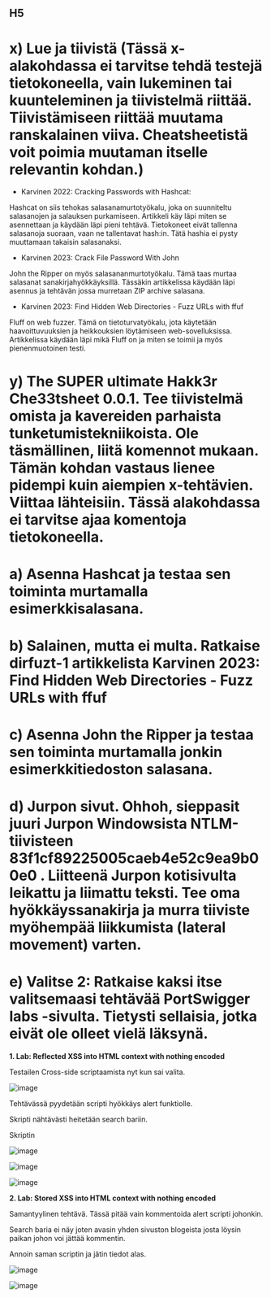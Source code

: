 ## H5

# x) Lue ja tiivistä (Tässä x-alakohdassa ei tarvitse tehdä testejä tietokoneella, vain lukeminen tai kuunteleminen ja tiivistelmä riittää. Tiivistämiseen riittää muutama ranskalainen viiva. Cheatsheetistä voit poimia muutaman itselle relevantin kohdan.)

- Karvinen 2022: Cracking Passwords with Hashcat:

Hashcat on siis tehokas salasanamurtotyökalu, joka on suunniteltu salasanojen ja salauksen purkamiseen. Artikkeli käy läpi miten se asennettaan ja käydään läpi pieni tehtävä.
Tietokoneet eivät tallenna salasanoja suoraan, vaan ne tallentavat hash:in. Tätä hashia ei pysty muuttamaan takaisin salasanaksi.

- Karvinen 2023: Crack File Password With John

John the Ripper on myös salasananmurtotyökalu. Tämä taas murtaa salasanat sanakirjahyökkäyksillä. Tässäkin artikkelissa käydään läpi asennus ja tehtävän jossa murretaan ZIP archive salasana.

- Karvinen 2023: Find Hidden Web Directories - Fuzz URLs with ffuf

Fluff on web fuzzer. Tämä on tietoturvatyökalu, jota käytetään haavoittuvuuksien ja heikkouksien löytämiseen web-sovelluksissa. Artikkelissa käydään läpi mikä Fluff on ja miten se toimii ja myös pienenmuotoinen testi.


# y) The SUPER ultimate Hakk3r Che33tsheet 0.0.1. Tee tiivistelmä omista ja kavereiden parhaista tunketumistekniikoista. Ole täsmällinen, liitä komennot mukaan. Tämän kohdan vastaus lienee pidempi kuin aiempien x-tehtävien. Viittaa lähteisiin. Tässä alakohdassa ei tarvitse ajaa komentoja tietokoneella.

# a) Asenna Hashcat ja testaa sen toiminta murtamalla esimerkkisalasana.

# b) Salainen, mutta ei multa. Ratkaise dirfuzt-1 artikkelista Karvinen 2023: Find Hidden Web Directories - Fuzz URLs with ffuf

# c) Asenna John the Ripper ja testaa sen toiminta murtamalla jonkin esimerkkitiedoston salasana.

# d) Jurpon sivut. Ohhoh, sieppasit juuri Jurpon Windowsista NTLM-tiivisteen 83f1cf89225005caeb4e52c9ea9b00e0 . Liitteenä Jurpon kotisivulta leikattu ja liimattu teksti. Tee oma hyökkäyssanakirja ja murra tiiviste myöhempää liikkumista (lateral movement) varten.

# e) Valitse 2: Ratkaise kaksi itse valitsemaasi tehtävää PortSwigger labs -sivulta. Tietysti sellaisia, jotka eivät ole olleet vielä läksynä.

**1. Lab: Reflected XSS into HTML context with nothing encoded**

Testailen Cross-side scriptaamista nyt kun sai valita. 

![image](https://github.com/Miicca/Tunkeutumistestaus/assets/105639463/b0b0372a-a4b7-4ed8-bbc4-2819dc376b74)

Tehtävässä pyydetään scripti hyökkäys alert funktiolle.

Skripti nähtävästi heitetään search bariin.

Skriptin 

![image](https://github.com/Miicca/Tunkeutumistestaus/assets/105639463/a306015d-c11a-4eb9-aef4-7db53d5ef849)

![image](https://github.com/Miicca/Tunkeutumistestaus/assets/105639463/5a0bd802-35e6-4421-83bb-9797731ba37e)

![image](https://github.com/Miicca/Tunkeutumistestaus/assets/105639463/89d31945-0236-4abb-af74-ce1ebbfe11e2)

**2. Lab: Stored XSS into HTML context with nothing encoded**

Samantyylinen tehtävä. Tässä pitää vain kommentoida alert scripti johonkin.

Search baria ei näy joten avasin yhden sivuston blogeista josta löysin paikan johon voi jättää kommentin.

Annoin saman scriptin ja jätin tiedot alas.

![image](https://github.com/Miicca/Tunkeutumistestaus/assets/105639463/05613857-6197-4816-9cff-45e60538069f)

![image](https://github.com/Miicca/Tunkeutumistestaus/assets/105639463/efcb36dc-5296-4c8a-9a79-be032087cc86)

